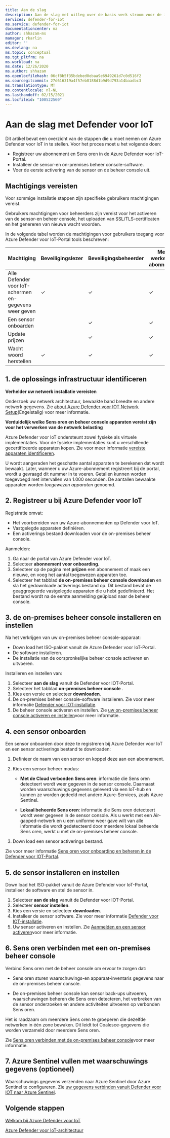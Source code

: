 ```yaml
---
title: Aan de slag
description: Aan de slag met uitleg over de basis werk stroom voor de implementatie van Defender voor IoT.
services: defender-for-iot
ms.service: defender-for-iot
documentationcenter: na
author: shhazam-ms
manager: rkarlin
editor: ''
ms.devlang: na
ms.topic: conceptual
ms.tgt_pltfrm: na
ms.workload: na
ms.date: 12/26/2020
ms.author: shhazam
ms.openlocfilehash: 06cf8b5f35bdebed0ebaa9e6949261d7c0d516f2
ms.sourcegitcommit: 27d616319a4f57eb8188d1b9d9d793a14baadbc3
ms.translationtype: MT
ms.contentlocale: nl-NL
ms.lasthandoff: 02/15/2021
ms.locfileid: "100522560"
---
```

# <a name="get-started-with-defender-for-iot"></a>Aan de slag met Defender voor IoT

Dit artikel bevat een overzicht van de stappen die u moet nemen om Azure Defender voor IoT in te stellen. Voor het proces moet u het volgende doen:

- Registreer uw abonnement en Sens oren in de Azure Defender voor IoT-Portal.
- Installeer de sensor-en on-premises beheer console-software.
- Voer de eerste activering van de sensor en de beheer console uit.

## <a name="permission-requirements"></a>Machtigings vereisten

Voor sommige installatie stappen zijn specifieke gebruikers machtigingen vereist.

Gebruikers machtigingen voor beheerders zijn vereist voor het activeren van de sensor-en beheer console, het uploaden van SSL/TLS-certificaten en het genereren van nieuwe wacht woorden.

In de volgende tabel worden de machtigingen voor gebruikers toegang voor Azure Defender voor IoT-Portal tools beschreven:

| Machtiging | Beveiligingslezer | Beveiligingsbeheerder | Mede werker van abonnement | Abonnements eigenaar |
|--|--|--|--|--|
| Alle Defender voor IoT-schermen en-gegevens weer geven | ✓ | ✓ | ✓ | ✓ |
| Een sensor onboarden  |  |  ✓ | ✓ | ✓ |
| Update prijzen  |  |  ✓ | ✓ | ✓ |
| Wacht woord herstellen  | ✓  |  ✓ | ✓ | ✓ |

## <a name="1-identify-the-solution-infrastructure"></a>1. de oplossings infrastructuur identificeren

**Verhelder uw netwerk installatie vereisten**

Onderzoek uw netwerk architectuur, bewaakte band breedte en andere netwerk gegevens. Zie [about Azure Defender voor IOT Network Setup](how-to-set-up-your-network.md)(Engelstalig) voor meer informatie.

**Verduidelijk welke Sens oren en beheer console apparaten vereist zijn voor het verwerken van de netwerk belasting**

Azure Defender voor IoT ondersteunt zowel fysieke als virtuele implementaties. Voor de fysieke implementaties kunt u verschillende gecertificeerde apparaten kopen. Zie voor meer informatie [vereiste apparaten identificeren](how-to-identify-required-appliances.md).

U wordt aangeraden het geschatte aantal apparaten te berekenen dat wordt bewaakt. Later, wanneer u uw Azure-abonnement registreert bij de portal, wordt u gevraagd dit nummer in te voeren. Getallen kunnen worden toegevoegd met intervallen van 1.000 seconden. De aantallen bewaakte apparaten worden *toegewezen apparaten* genoemd.

## <a name="2-register-with-azure-defender-for-iot"></a>2. Registreer u bij Azure Defender voor IoT

Registratie omvat:

- Het voorbereiden van uw Azure-abonnementen op Defender voor IoT.
- Vastgelegde apparaten definiëren.
- Een activerings bestand downloaden voor de on-premises beheer console.

Aanmelden:

1. Ga naar de portal van Azure Defender voor IoT.
1. Selecteer **abonnement voor onboarding**.
1. Selecteer op de pagina met **prijzen** een abonnement of maak een nieuwe, en voeg het aantal toegewezen apparaten toe.
1. Selecteer het tabblad **de on-premises beheer console downloaden** en sla het gedownloade activerings bestand op. Dit bestand bevat de geaggregeerde vastgelegde apparaten die u hebt gedefinieerd. Het bestand wordt na de eerste aanmelding geüpload naar de beheer console.

## <a name="3-install-and-set-up-the-on-premises-management-console"></a>3. de on-premises beheer console installeren en instellen

Na het verkrijgen van uw on-premises beheer console-apparaat:

- Down load het ISO-pakket vanuit de Azure Defender voor IoT-Portal.
- De software installeren.
- De installatie van de oorspronkelijke beheer console activeren en uitvoeren.

Installeren en instellen van:

1. Selecteer **aan de slag** vanuit de Defender voor IOT-Portal.
1. Selecteer het tabblad **on-premises beheer console** .
1. Kies een versie en selecteer **downloaden**.
1. De on-premises beheer console-software installeren. Zie voor meer informatie [Defender voor IOT-installatie](how-to-install-software.md).
1. De beheer console activeren en instellen. Zie [uw on-premises beheer console activeren en instellen](how-to-activate-and-set-up-your-on-premises-management-console.md)voor meer informatie.

## <a name="4-onboard-a-sensor"></a>4. een sensor onboarden

Een sensor onboarden door deze te registreren bij Azure Defender voor IoT en een sensor activerings bestand te downloaden:

1. Definieer de naam van een sensor en koppel deze aan een abonnement.
1. Kies een sensor beheer modus:

   - **Met de Cloud verbonden Sens oren**: informatie die Sens oren detecteert wordt weer gegeven in de sensor console. Daarnaast worden waarschuwings gegevens geleverd via een IoT-hub en kunnen ze worden gedeeld met andere Azure-Services, zoals Azure Sentinel.

   - **Lokaal beheerde Sens oren**: informatie die Sens oren detecteert wordt weer gegeven in de sensor console. Als u werkt met een Air-gapped-netwerk en u een uniforme weer gave wilt van alle informatie die wordt gedetecteerd door meerdere lokaal beheerde Sens oren, werkt u met de on-premises beheer console. 

1. Down load een sensor activerings bestand.

Zie voor meer informatie [Sens oren voor onboarding en beheren in de Defender voor IOT-Portal](how-to-manage-sensors-on-the-cloud.md).

## <a name="5-install-and-set-up-the-sensor"></a>5. de sensor installeren en instellen

Down load het ISO-pakket vanuit de Azure Defender voor IoT-Portal, installeer de software en stel de sensor in.

1. Selecteer **aan de slag** vanuit de Defender voor IOT-Portal.
1. Selecteer **sensor instellen**.
1. Kies een versie en selecteer **downloaden**.
1. Installeer de sensor software. Zie voor meer informatie [Defender voor IOT-installatie](how-to-install-software.md).
1. Uw sensor activeren en instellen. Zie [Aanmelden en een sensor activeren](how-to-activate-and-set-up-your-sensor.md)voor meer informatie.

## <a name="6-connect-sensors-to-an-on-premises-management-console"></a>6. Sens oren verbinden met een on-premises beheer console

Verbind Sens oren met de beheer console om ervoor te zorgen dat:

- Sens oren sturen waarschuwings-en apparaat-inventaris gegevens naar de on-premises beheer console.

- De on-premises beheer console kan sensor back-ups uitvoeren, waarschuwingen beheren die Sens oren detecteren, het verbreken van de sensor onderzoeken en andere activiteiten uitvoeren op verbonden Sens oren.

Het is raadzaam om meerdere Sens oren te groeperen die dezelfde netwerken in één zone bewaken. Dit leidt tot Coalesce-gegevens die worden verzameld door meerdere Sens oren.

Zie [Sens oren verbinden met de on-premises beheer console](how-to-activate-and-set-up-your-on-premises-management-console.md#connect-sensors-to-the-on-premises-management-console)voor meer informatie.

## <a name="7-populate-azure-sentinel-with-alert-information-optional"></a>7. Azure Sentinel vullen met waarschuwings gegevens (optioneel)

Waarschuwings gegevens verzenden naar Azure Sentinel door Azure Sentinel te configureren. Zie [uw gegevens verbinden vanuit Defender voor IOT naar Azure Sentinel](how-to-configure-with-sentinel.md).
## <a name="next-steps"></a>Volgende stappen

[Welkom bij Azure Defender voor IoT](overview.md)

[Azure Defender voor IoT-architectuur](architecture.md)
